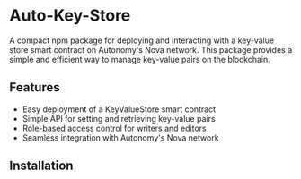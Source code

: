 # Auto-Key-Store

A compact npm package for deploying and interacting with a key-value store smart contract on Autonomy's Nova network. This package provides a simple and efficient way to manage key-value pairs on the blockchain.

## Features

- Easy deployment of a KeyValueStore smart contract
- Simple API for setting and retrieving key-value pairs
- Role-based access control for writers and editors
- Seamless integration with Autonomy's Nova network

## Installation
